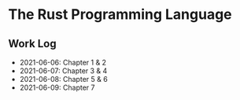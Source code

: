 # The Rust Programming Language

## Work Log

- 2021-06-06: Chapter 1 & 2
- 2021-06-07: Chapter 3 & 4
- 2021-06-08: Chapter 5 & 6
- 2021-06-09: Chapter 7

